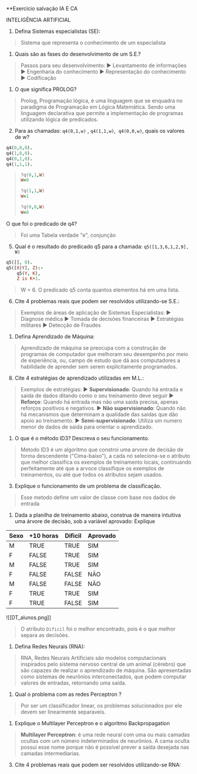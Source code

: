 **Exercício salvação IA E CA

INTELIGÊNCIA ARTIFICIAL

  
  

1.  Defina Sistemas especialistas (SE):
> Sistema que representa o conhecimento de um especialista
1.  Quais são as fases do desenvolvimento de um S.E.?
> Passos para seu desenvolvimento:
> 	▶ Levantamento de informações
> 	▶ Engenharia do conhecimento
> 	▶ Representação do conhecimento
> 	▶ Codificação
1.  O que significa PROLOG?
> Prolog, Programação lógica, é uma linguagem que se enquadra no paradigma de Programação em Lógica Matemática. Sendo uma linguagem declarativa que permite a implementação de programas utilizando lógica de predicados.
2.  Para as chamadas: `q4(0,1,w)` , `q4(1,1,w)`,  `q4(0,0,w)`, quais os valores de w?
```prolog
q4(0,0,0).
q4(1,0,0).
q4(0,1,0).
q4(1,1,1).
```

>```prolog
> ?q(0,1,W)
> W=0
>
> ?q(1,1,W)
> W=1
>
> ?q(0,0,W)
> W=0
>``` 

O que foi o predicado de q4?

> Foi uma Tabela verdade "e", conjunção

5.  Qual é o resultado do predicado q5 para a chamada: `q5([1,3,6,1,2,9], W)`
```prolog
q5([], 0).
q5([X|Y], Z):-
	q5(Y, K),
	Z is K+1.  
```
> W = 6. O predicado q5 conta quantos elementos há em uma lista.

6. Cite 4 problemas reais que podem ser resolvidos utilizando-se S.E.:
> Exemplos de áreas de aplicação de Sistemas Especialistas:
> ▶ Diagnose médica
> ▶ Tomada de decisões financeiras
> ▶ Estratégias militares
> ▶ Detecção de Fraudes
1. Defina Aprendizado de Máquina: 
> Aprendizado de máquina se preocupa com a construção de programas de computador que melhoram seu desempenho por meio de experiência, ou, campo de estudo que dá aos computadores a habilidade de aprender sem serem explicitamente programados.
8. Cite 4 estratégias de aprendizado utilizadas em M.L.:
> Exemplos de estratégias:
> ▶ **Supervisionado**: Quando há entrada e saida de dados ditando como o seu treinamento deve seguir
> ▶ **Reforço**: Quando há entrada mas não uma saida precisa, apenas reforços positivos e negativos.
> ▶ **Não supervisionado**: Quando não há mecanismos que determinam a qualidade das saídas que dão apoio ao treinamento.
> ▶ **Semi-supervisionado**: Utiliza um numero menor de dados de saida para orientar o aprendizado.
> 
1. O que é o método ID3? Descreva o seu funcionamento.
> Metodo ID3 é um algoritmo que constroi uma arvore de decisão de forma descendente ("Cima-baixo"), a cada nó seleciona-se o atributo que melhor classifica os exemplos de treinamento locais, continuando perfeitamente até que a arvoce classifique os exemplos de treinamentos, ou até que todos os atributos sejam usados.
3.  Explique o funcionamento de um problema de classificação.
> Esse metodo define um valor de classe com base nos dados de entrada
1.  Dada a planilha de treinamento abaixo, construa de maneira intuitiva uma árvore de decisão, sob a variável aprovado: Explique

| Sexo | +10 horas | Dificil | Aprovado |
| ---- | --------- | ------- | -------- |
| M    | TRUE      | TRUE    | SIM      |
| F    | FALSE     | TRUE    | SIM      |
| M    | FALSE     | TRUE    | SIM      |
| F    | FALSE     | FALSE   | NÃO      |
| M    | FALSE     | FALSE   | NÃO      |
| F    | TRUE      | TRUE    | SIM      |
| F    | TRUE      | FALSE   | SIM      |
![[DT_alunos.png]]
> O atributo `Dificil` foi o melhor encontrado, pois é o que melhor separa as decisões.

1.  Defina Redes Neurais (RNA):
> RNA, Redes Neurais Artificiais são modelos computacionais inspirados pelo sistema nervoso central de um animal (cérebro) que são capazes de realizar o aprendizado de máquina. São apresentadas como sistemas de neurônios interconectados, que podem computar valores de entradas, retornando uma saída.
1.  Qual o problema com as redes Perceptron ?
> Por ser um classificador linear, os problemas  solucionados por ele devem ser linearmente separaveis.
> 
1.  Explique o Multilayer Perceptron e o algoritmo Backpropagation
> **Multilayer Perceptron**: é uma rede neural com uma ou mais camadas ocultas com um número indeterminados de neurônios. A cama oculta possui esse nome porque não é possível prever a saída desejada nas camadas intermediarias.
3.  Cite 4 problemas reais que podem ser resolvidos utilizando-se RNA: